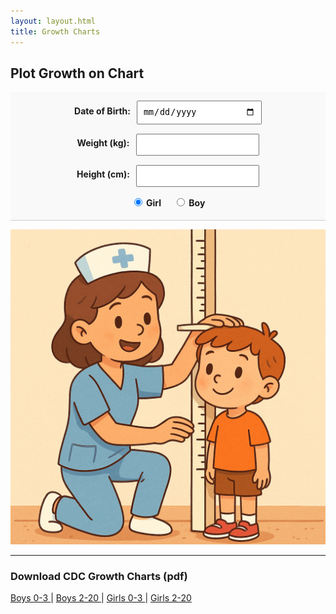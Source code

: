 ```yaml
---
layout: layout.html
title: Growth Charts
---
```

<h2>Plot Growth on Chart</h3>
<div class="input-section">
  <div class="form-row">
    <label for="dob">Date of Birth:</label>
    <input type="date" id="dob" oninput="checkFormCompletion()">
  </div>
  <div class="form-row">
    <label for="weight">Weight (kg):</label>
    <input type="number" id="weight" step="0.01" oninput="checkFormCompletion()">
  </div>
   <div class="form-row">
    <label for="height">Height (cm):</label>
    <input type="number" id="height" step="1" oninput="checkFormCompletion()">
  </div>
  <div class="form-row radio-group">
    <label><input type="radio" name="sex" value="girl" checked> Girl</label>
    <label><input type="radio" name="sex" value="boy"> Boy</label>
  </div>
</div>

<button id="calc-btn" onclick="calculateAge()" style="display: none;">Plot</button>

<div class="results" id="age-output" style="display: none"></div>

<img id ="cartoon" src="/assets/images/nurseandchild.png">

<div id="growth-chart" style="display: none; margin-top: 1em; position: relative; max-width: 100%; border: 1px solid #ccc;">
  <img id="growth-chart-img" src="" alt="Growth Chart" style="width: 100%; display: block;">
  <canvas id="growth-canvas" style="position: absolute; top: 0; left: 0;"></canvas>
</div>


<script>
function calculateAge() {
  const dob = new Date(document.getElementById("dob").value); 
  const refDate = new Date() 
  const weightKg = parseFloat(document.getElementById("weight").value);
  const heightCm = parseFloat(document.getElementById("height").value);

  if (isNaN(dob) || isNaN(refDate)) {
    document.getElementById("age-output").textContent = "Please enter valid dates.";
    return;
  }

  // Calculate age in years, months, and days
  let ageYears = refDate.getFullYear() - dob.getFullYear();
  let ageMonths = refDate.getMonth() - dob.getMonth();
  let ageDays = refDate.getDate() - dob.getDate();

  if (ageDays < 0) {
    ageMonths--;
    ageDays += new Date(refDate.getFullYear(), refDate.getMonth(), 0).getDate();
  }

  if (ageMonths < 0) {
    ageYears--;
    ageMonths += 12;
  }

// Determine sex
const sex = document.querySelector('input[name="sex"]:checked').value;

// Compute decimal age
const decimalAge = ageYears + ageMonths / 12 + ageDays / 365.25;

if (decimalAge > 20 || decimalAge < 0) {
  const ageOutput = document.getElementById("age-output");
  ageOutput.textContent = "Age must be 0-20 years.";
  ageOutput.style.display = "block";

  // Hide chart and return early
  document.getElementById("growth-chart").style.display = "none";
  return;
}

const ageOutput = document.getElementById("age-output");
ageOutput.textContent = `Age: ${ageYears} years, ${ageMonths} months, ${ageDays} days`;
ageOutput.style.display = "block";


// Determine image path
let imgPath = "";

if (sex === "girl") {
  imgPath = decimalAge < 3 ? "/assets/images/growthF03.png" : "/assets/images/growthF220.png";
} else {
  imgPath = decimalAge < 3 ? "/assets/images/growthM03.png" : "/assets/images/growthM220.png";
}

// Display image
const chartDiv = document.getElementById("growth-chart");
const chartImg = document.getElementById("growth-chart-img");
chartImg.onload = () => {
  plotGrowthPoint(decimalAge, weightKg, heightCm, sex, chartImg);
};

chartImg.src = imgPath;
chartDiv.style.display = "block";
document.getElementById("cartoon").style.display = "none";

}

// Show or hide custom plot date input
document.querySelectorAll('input[name="plot-date-mode"]').forEach(radio => {
  radio.addEventListener('change', () => {
    document.getElementById("plot-date").style.display = 
      radio.value === "custom" ? "inline-block" : "none";
  });
});


function checkFormCompletion() {
  const height = document.getElementById("height").value;
  const weight = document.getElementById("weight").value;
  const dob = document.getElementById("dob").value;
  const button = document.getElementById("calc-btn");

  if ((height || weight) && dob) {
    button.style.display = "inline-block";
  } else {
    button.style.display = "none";
  }
}

function mapValueToPixels(value, fromMin, fromMax, toMin, toMax) {
  const ratio = (value - fromMin) / (fromMax - fromMin);
  return toMin + ratio * (toMax - toMin);
}

function mapAgeToX_under3(ageMonths) {
  return mapValueToPixels(ageMonths, 0, 36, 305, 1368);
}

function mapWeightToY_under3(weightKg) {
  return mapValueToPixels(weightKg, 1.4, 22, 2000, 286);
}

function mapHeightToY_under3(heightCm) {
  return mapValueToPixels(heightCm, 37, 106, 1418, 268);
}

function mapAgeToX_2to20(ageYears) {
  return mapValueToPixels(ageYears, 2, 20, 302, 1376);
}

function mapWeightToY_2to20(weightKg) {
  return mapValueToPixels(weightKg, 6, 110, 2000, 835);
}

function mapHeightToY_2to20(heightCm) {
  return mapValueToPixels(heightCm, 75, 195, 1618, 274);
}

function getMappingFunctions(sex, decimalAge) {
  const useUnder3 = decimalAge < 3;

  return {
    mapAgeToX: useUnder3 ? mapAgeToX_under3 : mapAgeToX_2to20,
    mapWeightToY: useUnder3 ? mapWeightToY_under3 : mapWeightToY_2to20,
    mapHeightToY: useUnder3 ? mapHeightToY_under3 : mapHeightToY_2to20,
    imagePath: `/assets/images/growth${sex === 'girl' ? 'F' : 'M'}${useUnder3 ? '03' : '220'}.png`,
    ageUnit: useUnder3 ? "months" : "years"
  };
}


function drawCross(ctx, x, y, size = 10, color = "black") {
  ctx.strokeStyle = color;
  ctx.lineWidth = 5;
  ctx.beginPath();
  ctx.moveTo(x - size, y - size);
  ctx.lineTo(x + size, y + size);
  ctx.moveTo(x + size, y - size);
  ctx.lineTo(x - size, y + size);
  ctx.stroke();
}

function plotGrowthPoint(ageYearsDecimal, weightKg, heightCm, sex, img) {
  const { mapAgeToX, mapWeightToY, mapHeightToY, imagePath, ageUnit } =
    getMappingFunctions(sex, ageYearsDecimal);

  const ageX = mapAgeToX(ageUnit === "months" ? ageYearsDecimal * 12 : ageYearsDecimal);
  const weightY = !isNaN(weightKg) ? mapWeightToY(weightKg) : null;
  const heightY = !isNaN(heightCm) ? mapHeightToY(heightCm) : null;

  const canvas = document.getElementById("growth-canvas");
  const ctx = canvas.getContext("2d");

  canvas.width = img.naturalWidth;
  canvas.height = img.naturalHeight;

  canvas.style.width = img.width + "px";
  canvas.style.height = img.height + "px";

  ctx.clearRect(0, 0, canvas.width, canvas.height);

  if (weightY !== null) drawCross(ctx, ageX, weightY, 12, "black");
  if (heightY !== null) drawCross(ctx, ageX, heightY, 12, "black");
}



</script>

<style>
.input-section {
  display: flex;
  flex-direction: column;
  gap: 15px;
  padding: 1em;
  background-color: #f9f9f9;
  border-bottom: 1px solid #ccc;
  max-width: 100%;
  margin: 1em auto;
}

.form-row {
  display: flex;
  align-items: center;
  margin: auto;
  gap: 10px;
}

.input-section label {
  font-weight: bold;
  margin-bottom: 5px;
}

.input-section input {
  padding: 8px;
}

.input-section input[type="date"] {min-width: 180px; max-width: 180px;}

.radio-group {
  flex-direction: row;
  gap: 20px;
  align-items: center;
}

#growth-canvas {
  position: absolute;
  top: 0;
  left: 0;
  pointer-events: none; /* prevent blocking clicks */
}

</style>


<hr>
<h3>Download CDC Growth Charts (pdf)</h3>

<div class="results">
<a href="/assets/pdf/growthM0-3.pdf">Boys 0-3 </a>|
<a href="/assets/pdf/growthM2-20.pdf">Boys 2-20 </a>|
<a href="/assets/pdf/growthF0-3.pdf">Girls 0-3 </a>|
<a href="/assets/pdf/growthF2-20.pdf">Girls 2-20 </a>
</div>